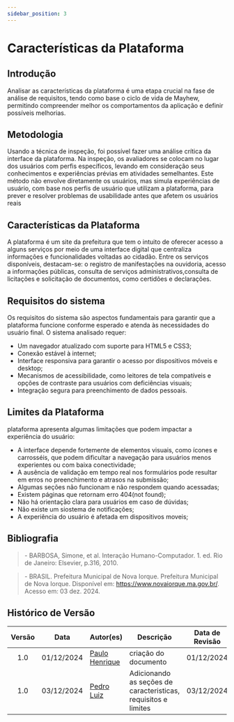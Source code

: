 ```yaml
---
sidebar_position: 3
---
```


# Características da Plataforma

## Introdução

Analisar as características da plataforma é uma etapa crucial na fase de análise de requisitos, tendo como base o ciclo de vida de Mayhew, permitindo compreender melhor os comportamentos da aplicação e definir possíveis melhorias.

## Metodologia

Usando a técnica de inspeção, foi possível fazer uma análise crítica da interface da plataforma. Na inspeção, os avaliadores se colocam no lugar dos usuários com perfis específicos, levando em consideração seus conhecimentos e experiências prévias em atividades semelhantes. Este método não envolve diretamente os usuários, mas simula experiências de usuário, com base nos perfis de usuário que utilizam a plataforma, para prever e resolver problemas de usabilidade antes que afetem os usuários reais

## Características da Plataforma
A plataforma é um site da prefeitura que tem o intuito de oferecer acesso a alguns serviços por meio de uma interface digital que centraliza informações e funcionalidades voltadas ao cidadão. Entre os serviços disponíveis, destacam-se: o registro de manifestações na ouvidoria, acesso a informações públicas, consulta de serviços administrativos,consulta de licitações e solicitação de documentos, como certidões e declarações.
## Requisitos do sistema
Os requisitos do sistema são aspectos fundamentais para garantir que a plataforma funcione conforme esperado e atenda às necessidades do usuário final. O sistema analisado requer:

- Um navegador atualizado com suporte para HTML5 e CSS3;
- Conexão estável à internet;
- Interface responsiva para garantir o acesso por dispositivos móveis e desktop;
- Mecanismos de acessibilidade, como leitores de tela compatíveis e opções de contraste para usuários com deficiências visuais;
- Integração segura para preenchimento de dados pessoais.
## Limites da Plataforma
 plataforma apresenta algumas limitações que podem impactar a experiência do usuário:

- A interface depende fortemente de elementos visuais, como ícones e carrosséis, que podem dificultar a navegação para usuários menos experientes ou com baixa conectividade;
- A ausência de validação em tempo real nos formulários pode resultar em erros no preenchimento e atrasos na submissão;
- Algumas seções não funcionam e não respondem quando acessadas;
- Existem páginas que retornam erro 404(not found);
- Não há orientação clara para usuários em caso de dúvidas;
- Não existe um siostema de notificações;
- A experiência do usuário é afetada em dispositivos moveis;


## Bibliografia

> \- BARBOSA, Simone, et al. Interação Humano-Computador. 1. ed. Rio de Janeiro: Elsevier, p.316, 2010.

> \- BRASIL. Prefeitura Municipal de Nova Iorque. Prefeitura Municipal de Nova Iorque. Disponível em: https://www.novaiorque.ma.gov.br/. Acesso em: 03 dez. 2024.

## Histórico de Versão

| Versão | Data | Autor(es) | Descrição | Data de Revisão | Revisor(es) |
|:---:|:---:|---|---|:---:|---|
| 1.0 | 01/12/2024 | [Paulo Henrique](https://github.com/paulomh) | criação do documento | 01/12/2024 | [Necivaldo Amaral](https://github.com/junioramaral22) |
| 1.0 | 03/12/2024 | [Pedro Luiz](https://github.com/pedroluizfo) | Adicionando as seções de caracteristicas, requisitos e limites | 03/12/2024 | [Necivaldo Amaral](https://github.com/junioramaral22) |
